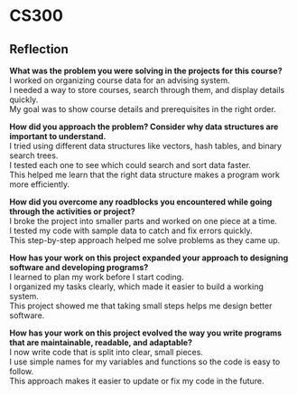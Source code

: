 # CS300

## Reflection

**What was the problem you were solving in the projects for this course?**  
I worked on organizing course data for an advising system.  
I needed a way to store courses, search through them, and display details quickly.  
My goal was to show course details and prerequisites in the right order.

**How did you approach the problem? Consider why data structures are important to understand.**  
I tried using different data structures like vectors, hash tables, and binary search trees.  
I tested each one to see which could search and sort data faster.  
This helped me learn that the right data structure makes a program work more efficiently.

**How did you overcome any roadblocks you encountered while going through the activities or project?**  
I broke the project into smaller parts and worked on one piece at a time.  
I tested my code with sample data to catch and fix errors quickly.  
This step-by-step approach helped me solve problems as they came up.

**How has your work on this project expanded your approach to designing software and developing programs?**  
I learned to plan my work before I start coding.  
I organized my tasks clearly, which made it easier to build a working system.  
This project showed me that taking small steps helps me design better software.

**How has your work on this project evolved the way you write programs that are maintainable, readable, and adaptable?**  
I now write code that is split into clear, small pieces.  
I use simple names for my variables and functions so the code is easy to follow.  
This approach makes it easier to update or fix my code in the future.
